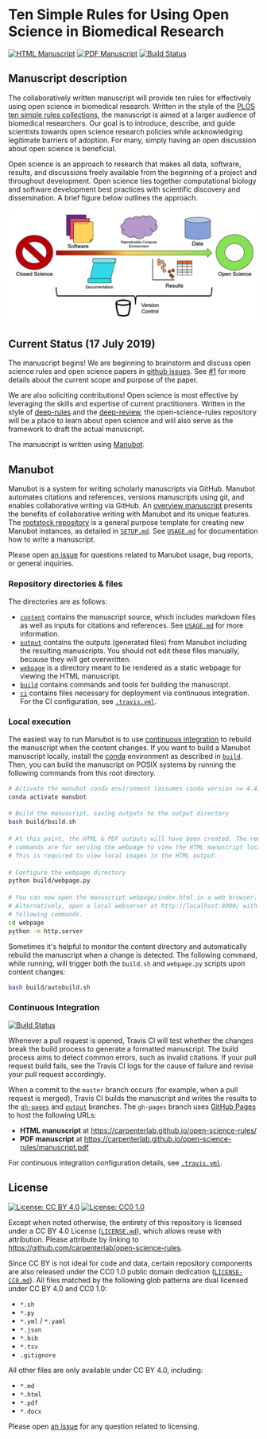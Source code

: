# Ten Simple Rules for Using Open Science in Biomedical Research

[![HTML Manuscript](https://img.shields.io/badge/manuscript-HTML-blue.svg)](https://carpenterlab.github.io/open-science-rules/)
[![PDF Manuscript](https://img.shields.io/badge/manuscript-PDF-blue.svg)](https://carpenterlab.github.io/open-science-rules/manuscript.pdf)
[![Build Status](https://travis-ci.com/carpenterlab/open-science-rules.svg?branch=master)](https://travis-ci.com/carpenterlab/open-science-rules)

## Manuscript description

The collaboratively written manuscript will provide ten rules for effectively using open science in biomedical research.
Written in the style of the [PLOS ten simple rules collections](https://collections.plos.org/ten-simple-rules), the manuscript is aimed at a larger audience of biomedical researchers.
Our goal is to introduce, describe, and guide scientists towards open science research policies while acknowledging legitimate barriers of adoption.
For many, simply having an open discussion about open science is beneficial.

Open science is an approach to research that makes all data, software, results, and discussions freely available from the beginning of a project and throughout development.
Open science ties together computational biology and software development best practices with scientific discovery and dissemination.
A brief figure below outlines the approach.

![Open Science Figure](open-science-overview.png)

## Current Status (17 July 2019)

The manuscript begins!
We are beginning to brainstorm and discuss open science rules and open science papers in [github issues](https://github.com/carpenterlab/open-science-rules/issues).
See [#1](https://github.com/carpenterlab/open-science-rules/issues/1) for more details about the current scope and purpose of the paper.

We are also soliciting contributions!
Open science is most effective by leveraging the skills and expertise of current practitioners.
Written in the style of [deep-rules](https://github.com/Benjamin-Lee/deep-rules) and the [deep-review](https://github.com/greenelab/deep-review), the open-science-rules repository will be a place to learn about open science and will also serve as the framework to draft the actual manuscript.

The manuscript is written using [Manubot](https://doi.org/10.1371/journal.pcbi.1007128).

## Manubot

<!-- usage note: do not edit this section -->

Manubot is a system for writing scholarly manuscripts via GitHub.
Manubot automates citations and references, versions manuscripts using git, and enables collaborative writing via GitHub.
An [overview manuscript](https://greenelab.github.io/meta-review/ "Open collaborative writing with Manubot") presents the benefits of collaborative writing with Manubot and its unique features.
The [rootstock repository](https://git.io/fhQH1) is a general purpose template for creating new Manubot instances, as detailed in [`SETUP.md`](SETUP.md).
See [`USAGE.md`](USAGE.md) for documentation how to write a manuscript.

Please open [an issue](https://git.io/fhQHM) for questions related to Manubot usage, bug reports, or general inquiries.

### Repository directories & files

The directories are as follows:

+ [`content`](content) contains the manuscript source, which includes markdown files as well as inputs for citations and references.
  See [`USAGE.md`](USAGE.md) for more information.
+ [`output`](output) contains the outputs (generated files) from Manubot including the resulting manuscripts.
  You should not edit these files manually, because they will get overwritten.
+ [`webpage`](webpage) is a directory meant to be rendered as a static webpage for viewing the HTML manuscript.
+ [`build`](build) contains commands and tools for building the manuscript.
+ [`ci`](ci) contains files necessary for deployment via continuous integration.
  For the CI configuration, see [`.travis.yml`](.travis.yml).

### Local execution

The easiest way to run Manubot is to use [continuous integration](#continuous-integration) to rebuild the manuscript when the content changes.
If you want to build a Manubot manuscript locally, install the [conda](https://conda.io) environment as described in [`build`](build).
Then, you can build the manuscript on POSIX systems by running the following commands from this root directory.

```sh
# Activate the manubot conda environment (assumes conda version >= 4.4)
conda activate manubot

# Build the manuscript, saving outputs to the output directory
bash build/build.sh

# At this point, the HTML & PDF outputs will have been created. The remaining
# commands are for serving the webpage to view the HTML manuscript locally.
# This is required to view local images in the HTML output.

# Configure the webpage directory
python build/webpage.py

# You can now open the manuscript webpage/index.html in a web browser.
# Alternatively, open a local webserver at http://localhost:8000/ with the
# following commands.
cd webpage
python -m http.server
```

Sometimes it's helpful to monitor the content directory and automatically rebuild the manuscript when a change is detected.
The following command, while running, will trigger both the `build.sh` and `webpage.py` scripts upon content changes:

```sh
bash build/autobuild.sh
```

### Continuous Integration

[![Build Status](https://travis-ci.com/carpenterlab/open-science-rules.svg?branch=master)](https://travis-ci.com/carpenterlab/open-science-rules)

Whenever a pull request is opened, Travis CI will test whether the changes break the build process to generate a formatted manuscript.
The build process aims to detect common errors, such as invalid citations.
If your pull request build fails, see the Travis CI logs for the cause of failure and revise your pull request accordingly.

When a commit to the `master` branch occurs (for example, when a pull request is merged), Travis CI builds the manuscript and writes the results to the [`gh-pages`](https://github.com/carpenterlab/open-science-rules/tree/gh-pages) and [`output`](https://github.com/carpenterlab/open-science-rules/tree/output) branches.
The `gh-pages` branch uses [GitHub Pages](https://pages.github.com/) to host the following URLs:

+ **HTML manuscript** at https://carpenterlab.github.io/open-science-rules/
+ **PDF manuscript** at https://carpenterlab.github.io/open-science-rules/manuscript.pdf

For continuous integration configuration details, see [`.travis.yml`](.travis.yml).

## License

<!--
usage note: edit this section to change the license of your manuscript or source code changes to this repository.
We encourage users to openly license their manuscripts, which is the default as specified below.
-->

[![License: CC BY 4.0](https://img.shields.io/badge/License%20All-CC%20BY%204.0-lightgrey.svg)](http://creativecommons.org/licenses/by/4.0/)
[![License: CC0 1.0](https://img.shields.io/badge/License%20Parts-CC0%201.0-lightgrey.svg)](https://creativecommons.org/publicdomain/zero/1.0/)

Except when noted otherwise, the entirety of this repository is licensed under a CC BY 4.0 License ([`LICENSE.md`](LICENSE.md)), which allows reuse with attribution.
Please attribute by linking to https://github.com/carpenterlab/open-science-rules.

Since CC BY is not ideal for code and data, certain repository components are also released under the CC0 1.0 public domain dedication ([`LICENSE-CC0.md`](LICENSE-CC0.md)).
All files matched by the following glob patterns are dual licensed under CC BY 4.0 and CC0 1.0:

+ `*.sh`
+ `*.py`
+ `*.yml` / `*.yaml`
+ `*.json`
+ `*.bib`
+ `*.tsv`
+ `.gitignore`

All other files are only available under CC BY 4.0, including:

+ `*.md`
+ `*.html`
+ `*.pdf`
+ `*.docx`

Please open [an issue](https://github.com/carpenterlab/open-science-rules/issues) for any question related to licensing.

